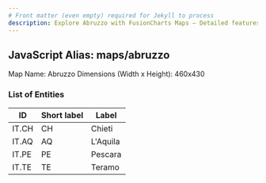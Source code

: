 ```yaml
---
# Front matter (even empty) required for Jekyll to process
description: Explore Abruzzo with FusionCharts Maps – Detailed features for seamless integration. Try now & enhance your data visualization today! 
---
```


## JavaScript Alias: maps/abruzzo

Map Name: Abruzzo
Dimensions (Width x Height): 460x430

### List of Entities

| ID    | Short label | Label    |
| ----- | ----------- | -------- |
| IT.CH | CH          | Chieti   |
| IT.AQ | AQ          | L'Aquila |
| IT.PE | PE          | Pescara  |
| IT.TE | TE          | Teramo   |
